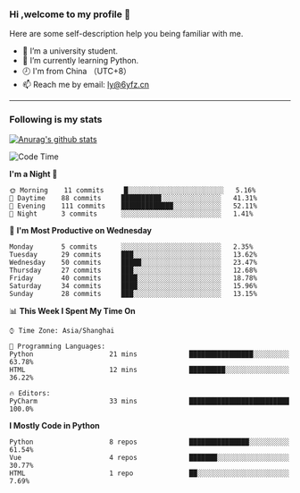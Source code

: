 ### Hi ,welcome to my profile 👋
Here are some self-description help you being familiar with me.
<!--
**liuyunfz/liuyunfz** is a ✨ _special_ ✨ repository because its `README.md` (this file) appears on your GitHub profile.
- 👯 I’m looking to collaborate on ...
- 🤔 I’m looking for help with ...
Here are some ideas to get you started:
-->
- 🏫 I’m a university student.
- 💪 I’m currently learning Python.
- 🕗 I'm from China （UTC+8）
- 📫 Reach me by email: [ly@6yfz.cn](mailto:ly@6yfz.cn)
  
---
### Following is my stats
  
[![Anurag's github stats](https://github-readme-stats.vercel.app/api?username=liuyunfz)](https://github.com/anuraghazra/github-readme-stats)
  
<!--START_SECTION:waka-->
![Code Time](http://img.shields.io/badge/Code%20Time-0%20secs-blue)

**I'm a Night 🦉** 

```text
🌞 Morning    11 commits     █░░░░░░░░░░░░░░░░░░░░░░░░   5.16% 
🌆 Daytime    88 commits     ██████████░░░░░░░░░░░░░░░   41.31% 
🌃 Evening    111 commits    █████████████░░░░░░░░░░░░   52.11% 
🌙 Night      3 commits      ░░░░░░░░░░░░░░░░░░░░░░░░░   1.41%

```
📅 **I'm Most Productive on Wednesday** 

```text
Monday       5 commits      ░░░░░░░░░░░░░░░░░░░░░░░░░   2.35% 
Tuesday      29 commits     ███░░░░░░░░░░░░░░░░░░░░░░   13.62% 
Wednesday    50 commits     █████░░░░░░░░░░░░░░░░░░░░   23.47% 
Thursday     27 commits     ███░░░░░░░░░░░░░░░░░░░░░░   12.68% 
Friday       40 commits     ████░░░░░░░░░░░░░░░░░░░░░   18.78% 
Saturday     34 commits     ████░░░░░░░░░░░░░░░░░░░░░   15.96% 
Sunday       28 commits     ███░░░░░░░░░░░░░░░░░░░░░░   13.15%

```


📊 **This Week I Spent My Time On** 

```text
⌚︎ Time Zone: Asia/Shanghai

💬 Programming Languages: 
Python                   21 mins             ████████████████░░░░░░░░░   63.78% 
HTML                     12 mins             █████████░░░░░░░░░░░░░░░░   36.22%

🔥 Editors: 
PyCharm                  33 mins             █████████████████████████   100.0%

```

**I Mostly Code in Python** 

```text
Python                   8 repos             ███████████████░░░░░░░░░░   61.54% 
Vue                      4 repos             ███████░░░░░░░░░░░░░░░░░░   30.77% 
HTML                     1 repo              ██░░░░░░░░░░░░░░░░░░░░░░░   7.69%

```



<!--END_SECTION:waka-->
